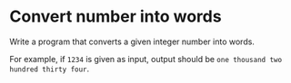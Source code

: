 ﻿# Convert number into words

Write a program that converts a given integer number into words. 

For example, if `1234` is given as input, output should be `one thousand two hundred thirty four`.